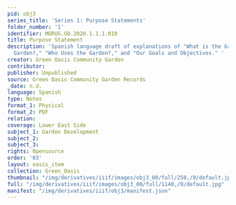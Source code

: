 ```yaml
---
pid: obj3
series_title: 'Series 1: Purpose Statements'
folder_number: '1'
identifier: MORUS.GO.2020.1.1.1.010
title: Purpose Statement
description: 'Spanish language draft of explanations of "What is the Green Oasis Community
  Garden?," "Who Uses the Garden?," and "Our Goals and Objectives." '
creator: Green Oasis Community Garden
contributor:
publisher: Unpublished
source: Green Oasis Community Garden Records
_date: n.d.
language: Spanish
type: Notes
format_1: Physical
format_2: PDF
relation:
coverage: Lower East Side
subject_1: Garden Development
subject_2:
subject_3:
rights: Opensource
order: '03'
layout: oasis_item
collection: Green_Oasis
thumbnail: "/img/derivatives/iiif/images/obj3_00/full/250,/0/default.jpg"
full: "/img/derivatives/iiif/images/obj3_00/full/1140,/0/default.jpg"
manifest: "/img/derivatives/iiif/obj3/manifest.json"
---
```

